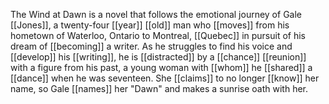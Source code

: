 The Wind at Dawn is a novel that follows the emotional journey of Gale [[Jones]], a twenty-four [[year]] [[old]] man who [[moves]] from his hometown of Waterloo, Ontario to Montreal, [[Quebec]] in pursuit of his dream of [[becoming]] a writer. As he struggles to find his voice and [[develop]] his [[writing]], he is [[distracted]] by a [[chance]] [[reunion]] with a figure from his past, a young woman with [[whom]] he [[shared]] a [[dance]] when he was seventeen. She [[claims]] to no longer [[know]] her name, so Gale [[names]] her "Dawn" and makes a sunrise oath with her.
